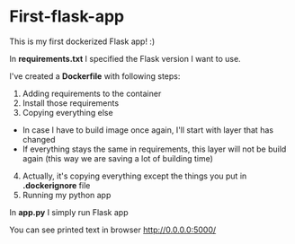 # First-flask-app
This is my first dockerized Flask app! :)

In **requirements.txt** I specified the Flask version I want to use.

I've created a **Dockerfile** with following steps:
1. Adding requirements to the container
2. Install those requirements
3. Copying everything else
- In case I have to build image once again, I'll start with layer that has changed
- If everything stays the same in requirements, this layer will not be build again (this way we are saving a lot of building time)
4. Actually, it's copying everything except the things you put in **.dockerignore** file
5. Running my python app

In **app.py** I simply run Flask app

You can see printed text in browser http://0.0.0.0:5000/
